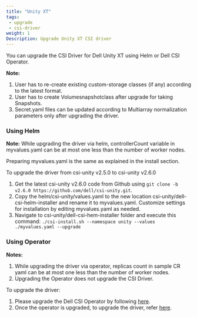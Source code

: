 ```yaml
---
title: "Unity XT"
tags:
 - upgrade
 - csi-driver
weight: 1
Description: Upgrade Unity XT CSI driver
---
```


You can upgrade the CSI Driver for Dell Unity XT using Helm or Dell CSI Operator.

**Note:**
1. User has to re-create existing custom-storage classes (if any) according to the latest format.
2. User has to create Volumesnapshotclass after upgrade for taking Snapshots.
3. Secret.yaml files can be updated according to Multiarray normalization parameters only after upgrading the driver.
 
### Using Helm

**Note:** While upgrading the driver via helm, controllerCount variable in myvalues.yaml can be at most one less than the number of worker nodes.

Preparing myvalues.yaml is the same as explained in the install section.

To upgrade the driver from csi-unity v2.5.0 to csi-unity v2.6.0

1. Get the latest csi-unity v2.6.0 code from Github using `git clone -b v2.6.0 https://github.com/dell/csi-unity.git`.
2. Copy the helm/csi-unity/values.yaml to the new location csi-unity/dell-csi-helm-installer and rename it to myvalues.yaml. Customize settings for installation by editing myvalues.yaml as needed.
3. Navigate to csi-unity/dell-csi-hem-installer folder and execute this command:
  `./csi-install.sh --namespace unity --values ./myvalues.yaml --upgrade`

### Using Operator

**Notes:**
1. While upgrading the driver via operator, replicas count in sample CR yaml can be at most one less than the number of worker nodes.
2. Upgrading the Operator does not upgrade the CSI Driver.

To upgrade the driver:   

1. Please upgrade the Dell CSI Operator by following [here](./../operator).
2. Once the operator is upgraded, to upgrade the driver, refer [here](./../../../installation/operator/#update-csi-drivers).

